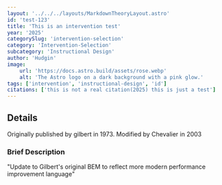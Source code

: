 ```yaml
---
layout: '../../../layouts/MarkdownTheoryLayout.astro'
id: 'test-123'
title: 'This is an intervention test'
year: '2025'
categorySlug: 'intervention-selection'
category: 'Intervention-Selection'
subcategory: 'Instructional Design'
author: 'Hudgin'
image:
    url: 'https://docs.astro.build/assets/rose.webp'
    alt: 'The Astro logo on a dark background with a pink glow.'
tags: ['intervention', 'instructional-design', 'id']
citations: ['this is not a real citation(2025) this is just a test']
---
```

## Details

Originally published by gilbert in 1973.
Modified by Chevalier in 2003

### Brief Description
 "Update to Gilbert's original BEM to reflect more modern performance improvement language"
